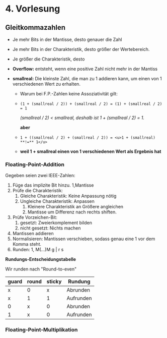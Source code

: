 # 4. Vorlesung

## Gleitkommazahlen

- Je mehr Bits in der Mantisse, desto genauer die Zahl

- Je mehr Bits in der Charakteristik, desto größer der Wertebereich.

- Je größer die Charakteristik, desto 

- **Overflow:** entsteht, wenn eine positive Zahl nicht mehr in der Mantiss

- **smallreal:** Die kleinste Zahl, die man zu 1 addieren kann, um einen von 1 verschiedenen Wert zu erhalten.

  - Warum bei F.P.-Zahlen keine Assoziativität gilt:

  - ```
    (1 + (smallreal / 2)) + (smallreal / 2) = (1) + (smallreal / 2) = 1
    ```

    *(smallreal / 2) < smallreal, deshalb ist 1 + (smallreal / 2) = 1.*

    **aber**

  - ```
    1 + ((smallreal / 2) + (smallreal / 2)) = <u>1 + (smallreal) **!=** 1</u>
    ```

  - **weil 1 + smallreal einen von 1 verschiedenen Wert als Ergebnis hat**

### Floating-Point-Addition

Gegeben seien zwei IEEE-Zahlen:



1. Füge das implizite Bit hinzu. 1,Mantisse
2. Prüfe die Charakteristik:
   1. Gleiche Charakteristik: Keine Anpassung nötig
   2. Ungleiche Charakteristik: Anpassen
      1. Kleinere Charakteristik an Größere angleichen
      2. Mantisse um Differenz nach rechts shiften.
3. Prüfe Vorzeichen-Bit:
   1. gesetzt: Zweierkomplement bilden
   2. nicht gesetzt: Nichts machen
4. Mantissen addieren
5. Normalisieren: Mantissen verschieben, sodass genau eine 1 vor dem Komma steht.
6. Runden: 1, M(...)M g  | r s

**Rundungs-Entscheidungstabelle**

Wir runden nach "Round-to-even"

| guard | round | sticky | Rundung   |
| ----- | ----- | ------ | --------- |
| x     | 0     | x      | Abrunden  |
| x     | 1     | 1      | Aufrunden |
| 0     | x     | 0      | Abrunden  |
| 1     | x     | 0      | Aufrunden |

### Floating-Point-Multiplikation

